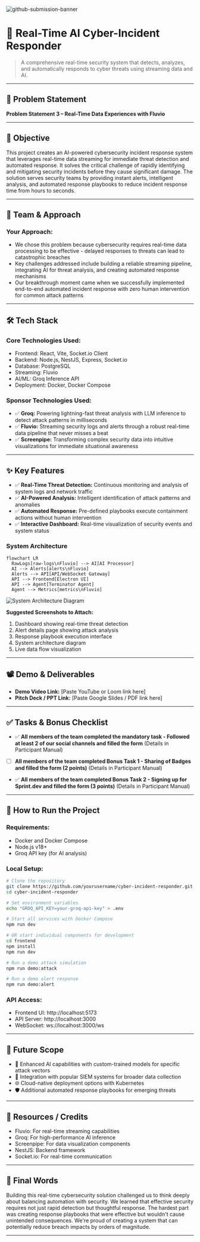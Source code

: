 ![github-submission-banner](https://github.com/user-attachments/assets/a1493b84-e4e2-456e-a791-ce35ee2bcf2f)

# 🚀 Real-Time AI Cyber-Incident Responder

> A comprehensive real-time security system that detects, analyzes, and automatically responds to cyber threats using streaming data and AI.

---

## 📌 Problem Statement

**Problem Statement 3 – Real-Time Data Experiences with Fluvio**

---

## 🎯 Objective

This project creates an AI-powered cybersecurity incident response system that leverages real-time data streaming for immediate threat detection and automated response. It solves the critical challenge of rapidly identifying and mitigating security incidents before they cause significant damage. The solution serves security teams by providing instant alerts, intelligent analysis, and automated response playbooks to reduce incident response time from hours to seconds.

---

## 🧠 Team & Approach

### Your Approach:  
- We chose this problem because cybersecurity requires real-time data processing to be effective - delayed responses to threats can lead to catastrophic breaches
- Key challenges addressed include building a reliable streaming pipeline, integrating AI for threat analysis, and creating automated response mechanisms
- Our breakthrough moment came when we successfully implemented end-to-end automated incident response with zero human intervention for common attack patterns

---

## 🛠️ Tech Stack

### Core Technologies Used:
- Frontend: React, Vite, Socket.io Client
- Backend: Node.js, NestJS, Express, Socket.io
- Database: PostgreSQL
- Streaming: Fluvio
- AI/ML: Groq Inference API
- Deployment: Docker, Docker Compose

### Sponsor Technologies Used:
- ✅ **Groq:** Powering lightning-fast threat analysis with LLM inference to detect attack patterns in milliseconds  
- ✅ **Fluvio:** Streaming security logs and alerts through a robust real-time data pipeline that never misses a beat  
- ✅ **Screenpipe:** Transforming complex security data into intuitive visualizations for immediate situational awareness

---

## ✨ Key Features

- ✅ **Real-Time Threat Detection:** Continuous monitoring and analysis of system logs and network traffic  
- ✅ **AI-Powered Analysis:** Intelligent identification of attack patterns and anomalies  
- ✅ **Automated Response:** Pre-defined playbooks execute containment actions without human intervention  
- ✅ **Interactive Dashboard:** Real-time visualization of security events and system status  

### System Architecture

```mermaid
flowchart LR
  RawLogs[raw-logs\nFluvio] --> AI[AI Processor]
  AI --> Alerts[alerts\nFluvio]
  Alerts --> API[API/WebSocket Gateway]
  API --> Frontend[Electron UI]
  API --> Agent[Terminator Agent]
  Agent --> Metrics[metrics\nFluvio]
```

![System Architecture Diagram](https://example.com/architecture-diagram.png)

**Suggested Screenshots to Attach:**
1. Dashboard showing real-time threat detection
2. Alert details page showing attack analysis
3. Response playbook execution interface
4. System architecture diagram
5. Live data flow visualization

---

## 📽️ Demo & Deliverables

- **Demo Video Link:** [Paste YouTube or Loom link here]  
- **Pitch Deck / PPT Link:** [Paste Google Slides / PDF link here]  

---

## ✅ Tasks & Bonus Checklist

- ✅ **All members of the team completed the mandatory task - Followed at least 2 of our social channels and filled the form** (Details in Participant Manual)  
- [ ] **All members of the team completed Bonus Task 1 - Sharing of Badges and filled the form (2 points)**  (Details in Participant Manual)
- ✅ **All members of the team completed Bonus Task 2 - Signing up for Sprint.dev and filled the form (3 points)**  (Details in Participant Manual)

---

## 🧪 How to Run the Project

### Requirements:
- Docker and Docker Compose
- Node.js v18+
- Groq API key (for AI analysis)

### Local Setup:
```bash
# Clone the repository
git clone https://github.com/yourusername/cyber-incident-responder.git
cd cyber-incident-responder

# Set environment variables
echo "GROQ_API_KEY=your-groq-api-key" > .env

# Start all services with Docker Compose
npm run dev

# OR start individual components for development
cd frontend
npm install
npm run dev

# Run a demo attack simulation
npm run demo:attack

# Run a demo alert response
npm run demo:alert
```

### API Access:
- Frontend UI: http://localhost:5173
- API Server: http://localhost:3000
- WebSocket: ws://localhost:3000/ws

---

## 🧬 Future Scope

- 🧠 Enhanced AI capabilities with custom-trained models for specific attack vectors
- 🔄 Integration with popular SIEM systems for broader data collection
- 🌐 Cloud-native deployment options with Kubernetes
- 🛡️ Additional automated response playbooks for emerging threats

---

## 📎 Resources / Credits

- Fluvio: For real-time streaming capabilities
- Groq: For high-performance AI inference
- Screenpipe: For data visualization components
- NestJS: Backend framework
- Socket.io: For real-time communication

---

## 🏁 Final Words

Building this real-time cybersecurity solution challenged us to think deeply about balancing automation with security. We learned that effective security requires not just rapid detection but thoughtful response. The hardest part was creating response playbooks that were effective but wouldn't cause unintended consequences. We're proud of creating a system that can potentially reduce breach impacts by orders of magnitude.

--- 
